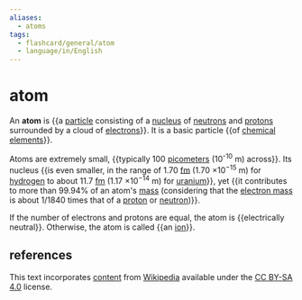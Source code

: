 ```yaml
---
aliases:
  - atoms
tags:
  - flashcard/general/atom
  - language/in/English
---
```


# atom

An __atom__ is {{a [particle](particle.md) consisting of a [nucleus](nucleus.md) of [neutrons](neutron.md) and [protons](proton.md) surrounded by a cloud of [electrons](electron.md)}}. It is a basic particle {{of [chemical elements](chemical%20element.md)}}. <!--SR:!2026-02-12,633,250!2026-12-23,994,310-->

Atoms are extremely small, {{typically 100 [picometers](picometer.md) (10<sup>-10</sup> m) across}}.  Its nucleus {{is even smaller, in the range of 1.70 [fm](femtometre.md) (1.70&nbsp;×10<sup>−15</sup>&nbsp;m) for [hydrogen](hydrogen.md) to about 11.7 [fm](femtometre.md) (1.17&nbsp;×10<sup>−14</sup>&nbsp;m) for [uranium](uranium.md)}}, yet {{it contributes to more than 99.94% of an atom's [mass](mass.md) (considering that the [electron mass](electron%20mass.md) is about 1/1840 times that of a [proton](proton.md) or [neutron](neutron.md))}}. <!--SR:!2024-12-26,428,290!2024-07-29,2,253!2024-08-14,18,313-->

If the number of electrons and protons are equal, the atom is {{electrically neutral}}. Otherwise, the atom is called {{an [ion](ion.md)}}. <!--SR:!2027-02-02,1096,350!2027-03-20,1045,330-->

## references

This text incorporates [content](https://en.wikipedia.org/wiki/atom) from [Wikipedia](Wikipedia.md) available under the [CC BY-SA 4.0](https://creativecommons.org/licenses/by-sa/4.0/) license.
